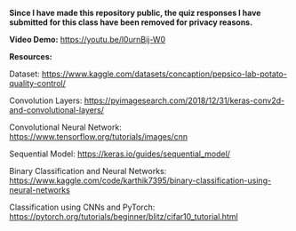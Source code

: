 **Since I have made this repository public, the quiz responses I have submitted for this class have been removed for privacy reasons.**



**Video Demo:**
https://youtu.be/l0urnBij-W0

**Resources:**

Dataset:  https://www.kaggle.com/datasets/concaption/pepsico-lab-potato-quality-control/

Convolution Layers: https://pyimagesearch.com/2018/12/31/keras-conv2d-and-convolutional-layers/

Convolutional Neural Network: https://www.tensorflow.org/tutorials/images/cnn

Sequential Model: https://keras.io/guides/sequential_model/

Binary Classification and Neural Networks: https://www.kaggle.com/code/karthik7395/binary-classification-using-neural-networks

Classification using CNNs and PyTorch: https://pytorch.org/tutorials/beginner/blitz/cifar10_tutorial.html
